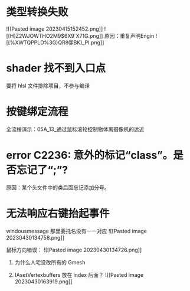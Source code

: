 
# 类型转换失败 
![[Pasted image 20230415152452.png]]
![[H]Z2WJOWTHO2M9$6X9`X71G.png]]
原因：重复声明Engin
![[%XWTQPPLD%3G)QR8@BK)_PI.png]]


# shader 找不到入口点
要将 hlsl 文件排除项目，不参与编译

# 按键绑定流程
全流程演示：05A_13_通过鼠标滚轮控制物体离摄像机的远近


# error C2236: 意外的标记“class”。是否忘记了“;”?
原因：某个头文件中的类后面忘记添加分号。



# 无法响应右键抬起事件
windousmessage 那里委托名没有一一对应
![[Pasted image 20230430134758.png]]

鼠标方向错误：
![[Pasted image 20230430134726.png]]


1. 为什么人宅没改所有的 Gmesh



1. IAsetVertexbuffers 放在 index 后面？
![[Pasted image 20230430163919.png]]



